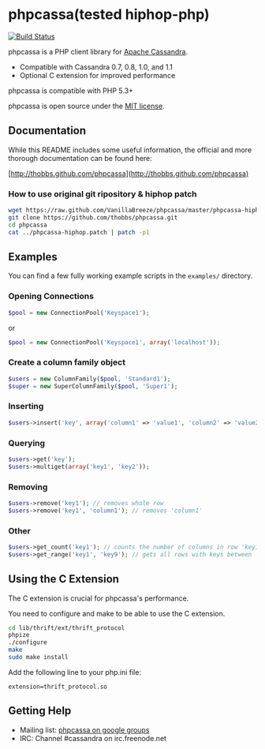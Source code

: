 phpcassa(tested hiphop-php)
========

[![Build Status](https://secure.travis-ci.org/thobbs/phpcassa.png?branch=master)](http://travis-ci.org/thobbs/phpcassa)

phpcassa is a PHP client library for [Apache Cassandra](http://cassandra.apache.org).

* Compatible with Cassandra 0.7, 0.8, 1.0, and 1.1
* Optional C extension for improved performance

phpcassa is compatible with PHP 5.3+

phpcassa is open source under the [MIT license](http://www.opensource.org/licenses/mit-license.php).

Documentation
-------------

While this README includes some useful information, the official and more
thorough documentation can be found here:

[http://thobbs.github.com/phpcassa](http://thobbs.github.com/phpcassa)

### How to use original git ripository & hiphop patch
```sh
wget https://raw.github.com/VanillaBreeze/phpcassa/master/phpcassa-hiphop.patch
git clone https://github.com/thobbs/phpcassa.git
cd phpcassa
cat ../phpcassa-hiphop.patch | patch -p1
```

Examples
--------
You can find a few fully working example scripts in the `examples/` directory.

### Opening Connections

~~~php
$pool = new ConnectionPool('Keyspace1');
~~~

or

~~~php
$pool = new ConnectionPool('Keyspace1', array('localhost'));
~~~

### Create a column family object

~~~php
$users = new ColumnFamily($pool, 'Standard1');
$super = new SuperColumnFamily($pool, 'Super1');
~~~

### Inserting

~~~php
$users->insert('key', array('column1' => 'value1', 'column2' => 'value2'));
~~~

### Querying

~~~php
$users->get('key');
$users->multiget(array('key1', 'key2'));
~~~

### Removing

~~~php
$users->remove('key1'); // removes whole row
$users->remove('key1', 'column1'); // removes 'column1'
~~~

### Other

~~~php
$users->get_count('key1'); // counts the number of columns in row 'key1'
$users->get_range('key1', 'key9'); // gets all rows with keys between '1' and '9'
~~~

Using the C Extension
---------------------

The C extension is crucial for phpcassa's performance.

You need to configure and make to be able to use the C extension.

~~~bash
cd lib/thrift/ext/thrift_protocol
phpize
./configure
make
sudo make install
~~~

Add the following line to your php.ini file:

~~~
extension=thrift_protocol.so
~~~

Getting Help
------------

* Mailing list: [phpcassa on google groups](http://groups.google.com/group/phpcassa)
* IRC: Channel #cassandra on irc.freenode.net
